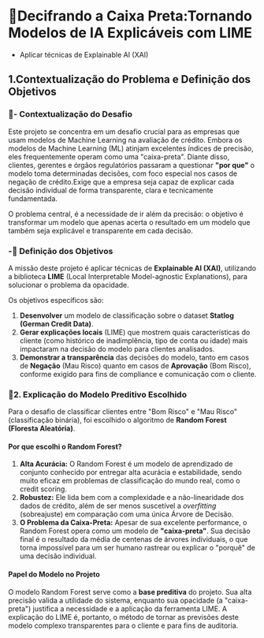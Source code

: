 #  📌Decifrando a Caixa Preta:Tornando Modelos de IA Explicáveis com LIME 
- Aplicar técnicas de Explainable AI (XAI)
## 1.Contextualização do Problema e Definição dos Objetivos

### 🎯- Contextualização do Desafio 

Este projeto se concentra em um desafio crucial para as empresas que usam modelos de Machine Learning na avaliação de crédito. Embora os modelos de Machine Learning (ML) atinjam excelentes índices de precisão, eles frequentemente operam como uma "caixa-preta".
Diante disso, clientes, gerentes e órgãos regulatórios passaram a questionar **"por que"** o modelo toma determinadas decisões, com foco especial nos casos de negação de crédito.Exige que a empresa seja capaz de explicar cada decisão individual de forma transparente, clara e tecnicamente fundamentada.

O problema central, é a necessidade de ir além da precisão: o objetivo é transformar um modelo que apenas acerta o resultado em um modelo que também seja explicável e transparente em cada decisão.

### -🚀 Definição dos Objetivos

A missão deste projeto é aplicar técnicas de **Explainable AI (XAI)**, utilizando a biblioteca **LIME** (Local Interpretable Model-agnostic Explanations), para solucionar o problema da opacidade.

Os objetivos específicos são:
1.  **Desenvolver** um modelo de classificação sobre o dataset **Statlog (German Credit Data)**.
2.  **Gerar explicações locais** (LIME) que mostrem quais características do cliente (como histórico de inadimplência, tipo de conta ou idade) mais impactaram na decisão do modelo para clientes analisados.
3.  **Demonstrar a transparência** das decisões do modelo, tanto em casos de **Negação** (Mau Risco) quanto em casos de **Aprovação** (Bom Risco), conforme exigido para fins de compliance e comunicação com o cliente.


### 🛑2. Explicação do Modelo Preditivo Escolhido

Para o desafio de classificar clientes entre "Bom Risco" e "Mau Risco" (classificação binária), foi escolhido o algoritmo de **Random Forest (Floresta Aleatória)**.

#### Por que escolhi o Random Forest?
1.  **Alta Acurácia:** O Random Forest é um modelo de aprendizado de conjunto conhecido por entregar alta acurácia e estabilidade, sendo muito eficaz em problemas de classificação do mundo real, como o credit scoring.
2.  **Robustez:** Ele lida bem com a complexidade e a não-linearidade dos dados de crédito, além de ser menos suscetível a *overfitting* (sobreajuste) em comparação com uma única Árvore de Decisão.
3.  **O Problema da Caixa-Preta:** Apesar de sua excelente performance, o Random Forest opera como um modelo de **"caixa-preta"**. Sua decisão final é o resultado da média de centenas de árvores individuais, o que torna impossível para um ser humano rastrear ou explicar o "porquê" de uma decisão individual.

#### Papel do Modelo no Projeto
O modelo Random Forest serve como a **base preditiva** do projeto. Sua alta precisão valida a utilidade do sistema, enquanto sua opacidade (a "caixa-preta") justifica a necessidade e a aplicação da ferramenta LIME. A explicação do LIME é, portanto, o método de tornar as previsões deste modelo complexo transparentes para o cliente e para fins de auditoria.
